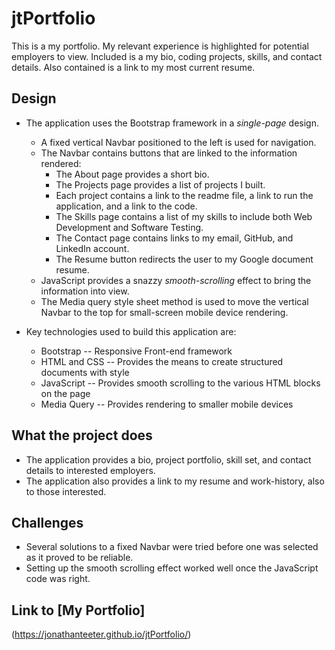 # jtPortfolio
This is a my portfolio.  My relevant experience is highlighted for potential employers to view.  Included is a my bio, coding projects, skills, and contact details.  Also contained is a link to my most current resume.

## Design
* The application uses the Bootstrap framework in a _single-page_ design.
    * A fixed vertical Navbar positioned to the left is used for navigation.
    * The Navbar contains buttons that are linked to the information rendered:
        * The About page provides a short bio.
        * The Projects page provides a list of projects I built.
        * Each project contains a link to the readme file, a link to run the application, and a link to the code.
        * The Skills page contains a list of my skills to include both Web Development and Software Testing.
        * The Contact page contains links to my email, GitHub, and LinkedIn account.
        * The Resume button redirects the user to my Google document resume.
    * JavaScript provides a snazzy _smooth-scrolling_ effect to bring the information into view.
    * The Media query style sheet method is used to move the vertical Navbar to the top for small-screen mobile device rendering.

* Key technologies used to build this application are:
    * Bootstrap -- Responsive Front-end framework
    * HTML and CSS -- Provides the means to create structured documents with style
    * JavaScript -- Provides smooth scrolling to the various HTML blocks on the page
    * Media Query -- Provides rendering to smaller mobile devices

## What the project does
* The application provides a bio, project portfolio, skill set, and contact details to interested employers.
* The application also provides a link to my resume and work-history, also to those interested.

## Challenges
* Several solutions to a fixed Navbar were tried before one was selected as it proved to be reliable.
* Setting up the smooth scrolling effect worked well once the JavaScript code was right.

## Link to [My Portfolio] 
(https://jonathanteeter.github.io/jtPortfolio/)
